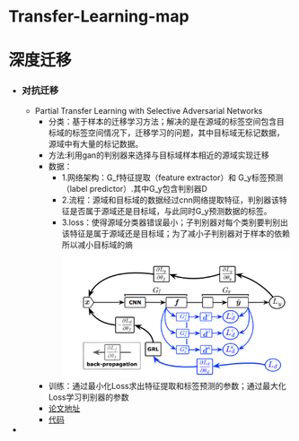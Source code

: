 # Transfer-Learning-map
# 深度迁移
- ### 对抗迁移
  - Partial Transfer Learning with Selective Adversarial Networks
    - 分类：基于样本的迁移学习方法；解决的是在源域的标签空间包含目标域的标签空间情况下，迁移学习的问题，其中目标域无标记数据，源域中有大量的标记数据。
    - 方法:利用gan的判别器来选择与目标域样本相近的源域实现迁移
    - 数据：
        - 1.网络架构：G_f特征提取（feature extractor）和 G_y标签预测（label predictor）.其中G_y包含判别器D
        - 2.流程：源域和目标域的数据经过cnn网络提取特征，判别器该特征是否属于源域还是目标域，与此同时G_y预测数据的标签。
        - 3.loss：使得源域分类器错误最小；子判别器对每个类别要判别出该特征是属于源域还是目标域；为了减小子判别器对于样本的依赖所以减小目标域的熵
        ![](https://github.com/yang-Alice/Transfer-Learning-map/blob/master/fig/fig1.PNG)
     - 训练：通过最小化Loss求出特征提取和标签预测的参数；通过最大化Loss学习判别器的参数       
    - [论文地址](http://ise.thss.tsinghua.edu.cn/~mlong/doc/selective-adversarial-networks-cvpr18.pdf)
    - [代码](https://github.com/thuml)
- 

